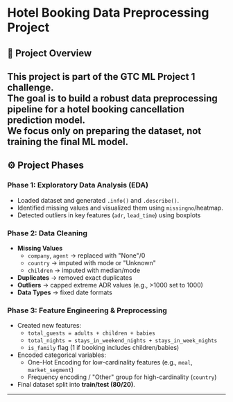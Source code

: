 
# Hotel Booking Data Preprocessing Project

## 📌 Project Overview
This project is part of the **GTC ML Project 1** challenge.  
The goal is to build a **robust data preprocessing pipeline** for a hotel booking cancellation prediction model.  
We focus only on preparing the dataset, not training the final ML model.
---
## ⚙️ Project Phases

### Phase 1: Exploratory Data Analysis (EDA)
- Loaded dataset and generated `.info()` and `.describe()`.
- Identified missing values and visualized them using `missingno`/heatmap.
- Detected outliers in key features (`adr`, `lead_time`) using boxplots

### Phase 2: Data Cleaning
- **Missing Values**  
  - `company`, `agent` → replaced with "None"/0  
  - `country` → imputed with mode or "Unknown"  
  - `children` → imputed with median/mode  
- **Duplicates** → removed exact duplicates  
- **Outliers** → capped extreme ADR values (e.g., >1000 set to 1000)  
- **Data Types** → fixed date formats  

### Phase 3: Feature Engineering & Preprocessing
- Created new features:
  - `total_guests = adults + children + babies`
  - `total_nights = stays_in_weekend_nights + stays_in_week_nights`
  - `is_family` flag (1 if booking includes children/babies)
- Encoded categorical variables:
  - One-Hot Encoding for low-cardinality features (e.g., `meal`, `market_segment`)
  - Frequency encoding / "Other" group for high-cardinality (`country`)
- Final dataset split into **train/test (80/20)**.

---

